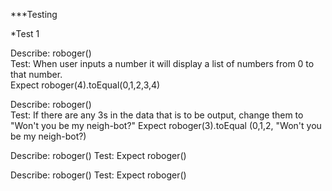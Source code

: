 ***Testing

*Test 1

Describe: roboger()   
Test: When user inputs a number it will display a list of numbers from 0 to that number.   
Expect roboger(4).toEqual(0,1,2,3,4)   

Describe: roboger()   
Test: If there are any 3s in the data that is to be output, change them to "Won't you be my neigh-bot?"
Expect roboger(3).toEqual (0,1,2, "Won't you be my neigh-bot?)   

Describe: roboger()
Test:
Expect roboger()

Describe: roboger()
Test:
Expect roboger()